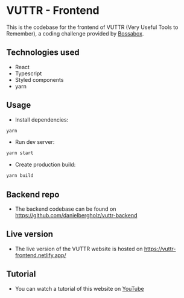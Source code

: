 # VUTTR - Frontend

This is the codebase for the frontend of VUTTR (Very Useful Tools to Remember), a coding challenge provided by [Bossabox](https://app.bossabox.com/u/daniel-bergholz).

## Technologies used
- React
- Typescript
- Styled components
- yarn

## Usage
- Install dependencies:
```bash
yarn
```

- Run dev server:
```bash
yarn start
```

- Create production build:
```bash
yarn build
```

## Backend repo
- The backend codebase can be found on https://github.com/danielbergholz/vuttr-backend

## Live version
- The live version of the VUTTR website is hosted on https://vuttr-frontend.netlify.app/

## Tutorial
- You can watch a tutorial of this website on [YouTube](https://www.youtube.com/watch?v=vjaurPnkVK0)
